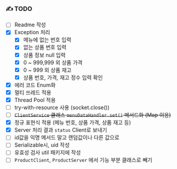 ### ✍️ TODO
- [ ] Readme 작성
- [X] Exception 처리
  - [X] 메뉴에 없는 번호 입력
  - [X] 없는 상품 번호 입력
  - [X] 상품 정보 null 입력
  - [X] 0 ~ 999,999 외 상품 가격
  - [X] 0 ~ 999 외 상품 재고 
  - [X] 상품 번호, 가격, 재고 정수 입력 확인
- [X] 에러 코드 Enum화
- [X] 멀티 쓰레드 적용
- [X] Thread Pool 적용
- [ ] try-with-resource 사용 (socket.close())
- [ ] ~~`ClientService` 클래스 `menuDataHandler.set()` 메서드화 (Map 이용)~~
- [X] 정규 표현식 적용 (메뉴 번호, 상품 가격, 상품 재고 등)
- [X] Server 처리 결과 `status` Client로 보내기
- [ ] id값을 익명 메서드 말고 랜덤값이나 다른 값으로
- [ ] Serializable시, uid 작성
- [ ] 유효성 검사 util 패키지에 작성
- [ ] `ProductClient`, `ProductServer` 에서 기능 부분 클래스로 빼기